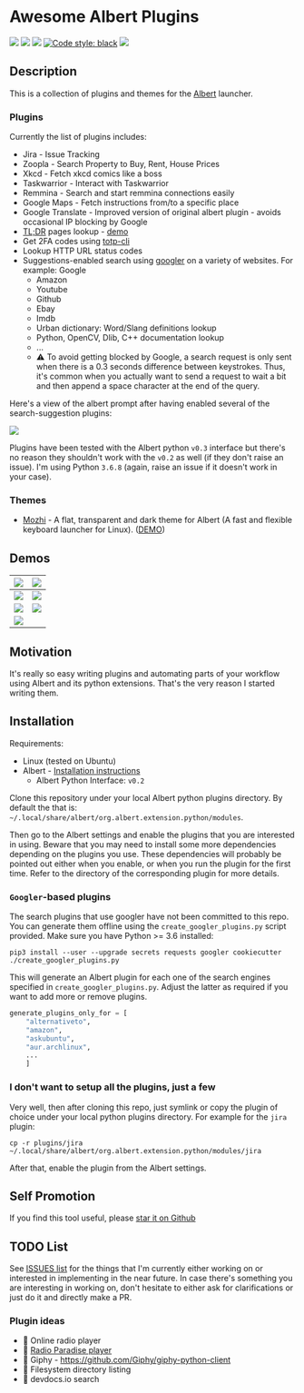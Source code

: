# Awesome Albert Plugins
<a href="https://travis-ci.com/bergercookie/awesome-albert-plugins" alt="Build Status">
<img src="https://travis-ci.com/bergercookie/awesome-albert-plugins.svg?branch=master"></a>
<a href="https://www.codacy.com/manual/bergercookie/awesome-albert-plugins">
<img src="https://api.codacy.com/project/badge/Grade/dbefc49bb5f446488da561c7497bb821"/></a>
<a href=https://github.com/bergercookie/awesome-albert-plugins/blob/master/LICENSE" alt="LICENCE">
<img src="https://img.shields.io/github/license/bergercookie/awesome-albert-plugins.svg" /></a>
<a href="https://github.com/psf/black">
<img alt="Code style: black" src="https://img.shields.io/badge/code%20style-black-000000.svg"></a>
<a href=" https://github.com/bergercookie/awesome-albert-plugins/issues">
<img src="https://img.shields.io/github/issues/bergercookie/awesome-albert-plugins/awesome-albert-plugins.svg"></a>

## Description

This is a collection of plugins and themes for the
[Albert](https://albertlauncher.github.io/) launcher.

### Plugins

Currently the list of plugins includes:

* Jira - Issue Tracking
* Zoopla - Search Property to Buy, Rent, House Prices
* Xkcd - Fetch xkcd comics like a boss
* Taskwarrior - Interact with Taskwarrior
* Remmina - Search and start remmina connections easily
* Google Maps - Fetch instructions from/to a specific place
* Google Translate - Improved version of original albert plugin - avoids
  occasional IP blocking by Google
* [TL;DR](https://github.com/tldr-pages/tldr) pages lookup - [demo](https://raw.githubusercontent.com/bergercookie/awesome-albert-plugins/master/misc/tldr.gif)
* Get 2FA codes using [totp-cli](https://github.com/bergercookie/totp-cli)
* Lookup HTTP URL status codes
* Suggestions-enabled search using [googler](https://github.com/jarun/googler) on a variety of websites. For example: Google
  * Amazon
  * Youtube
  * Github
  * Ebay
  * Imdb
  * Urban dictionary: Word/Slang definitions lookup
  * Python, OpenCV, Dlib, C++ documentation lookup
  * ...
  * :warning: To avoid getting blocked by Google, a search request is only sent
      when there is a 0.3 seconds difference between keystrokes. Thus, it's
      common when you actually want to send a request to wait a bit and then
      append a space character at the end of the query.


Here's a view of the albert prompt after having enabled several of the
search-suggestion plugins:

![](https://github.com/bergercookie/awesome-albert-plugins/blob/master/misc/search_plugins.png)

Plugins have been tested with the Albert python `v0.3` interface but there's no
reason they shouldn't work with the `v0.2` as well (if they don't raise an
issue). I'm using Python `3.6.8` (again, raise an issue if it doesn't work in
your case).

### Themes

* [Mozhi](https://github.com/Hsins/Albert-Mozhi) - A flat, transparent and dark theme for Albert (A fast and flexible keyboard launcher for Linux). ([DEMO](https://github.com/Hsins/Albert-Mozhi/blob/master/demo/demo.gif))

## Demos

| ![](https://github.com/bergercookie/awesome-albert-plugins/blob/master/plugins/jira/misc/demo-basic.png) | ![](https://github.com/bergercookie/awesome-albert-plugins/blob/master/plugins/taskwarrior/misc/demo.gif) |
|:---:|:---:|
| ![](https://github.com/bergercookie/awesome-albert-plugins/blob/master/plugins/zoopla/misc/demo.gif) | ![](https://github.com/bergercookie/awesome-albert-plugins/blob/master/plugins/xkcd/misc/demo.gif) |
| ![](https://github.com/bergercookie/awesome-albert-plugins/blob/master/misc/albert-suggestions-demo.gif) | ![](https://github.com/bergercookie/awesome-albert-plugins/blob/master/misc/albert-suggestions-demo2.gif) |
| ![](https://github.com/bergercookie/awesome-albert-plugins/blob/master/misc/albert-suggestions-demo3.gif) | |

## Motivation

It's really so easy writing plugins and automating parts of your workflow using
Albert and its python extensions. That's the very reason I started writing them.

## Installation

Requirements:

- Linux (tested on Ubuntu)
- Albert - [Installation instructions](https://albertlauncher.github.io/docs/installing/)
    - Albert Python Interface: ``v0.2``

Clone this repository under your local Albert python plugins directory. By
default the that is: `~/.local/share/albert/org.albert.extension.python/modules`.

Then go to the Albert settings and enable the plugins that you are interested in
using. Beware that you may need to install some more dependencies depending on
the plugins you use. These dependencies will probably be pointed out either when
you enable, or when you run the plugin for the first time. Refer to the
directory of the corresponding plugin for more details.

### `Googler`-based plugins

The search plugins that use googler have not been committed to this repo. You
can generate them offline using the `create_googler_plugins.py` script provided.
Make sure you have Python >= 3.6 installed:

```
pip3 install --user --upgrade secrets requests googler cookiecutter
./create_googler_plugins.py
```

This will generate an Albert plugin for each one of the search engines specified
in `create_googler_plugins.py`. Adjust the latter as required if you want to
add more or remove plugins.

```py
generate_plugins_only_for = [
    "alternativeto",
    "amazon",
    "askubuntu",
    "aur.archlinux",
    ...
    ]
```

### I don't want to setup all the plugins, just a few

Very well, then after cloning this repo, just symlink or copy the plugin of
choice under your local python plugins directory. For example for the `jira`
plugin:
```
cp -r plugins/jira ~/.local/share/albert/org.albert.extension.python/modules/jira
```
After that, enable the plugin from the Albert settings.

## Self Promotion

If you find this tool useful, please [star it on
Github](https://github.com/bergercookie/awesome-albert-plugins)

## TODO List

See [ISSUES list](https://github.com/bergercookie/awesome-albert-plugins/issues) for the things
that I'm currently either working on or interested in implementing in the near
future. In case there's something you are interesting in working on, don't
hesitate to either ask for clarifications or just do it and directly make a PR.

### Plugin ideas

* :construction: Online radio player
* :construction: [Radio Paradise player](https://radioparadise.com/player)
* :construction: Giphy - https://github.com/Giphy/giphy-python-client
* :construction: Filesystem directory listing
* :construction: devdocs.io search
